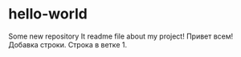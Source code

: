 # hello-world
Some new repository
It readme file about my project!
Привет всем!
Добавка строки.
Строка в ветке 1.
